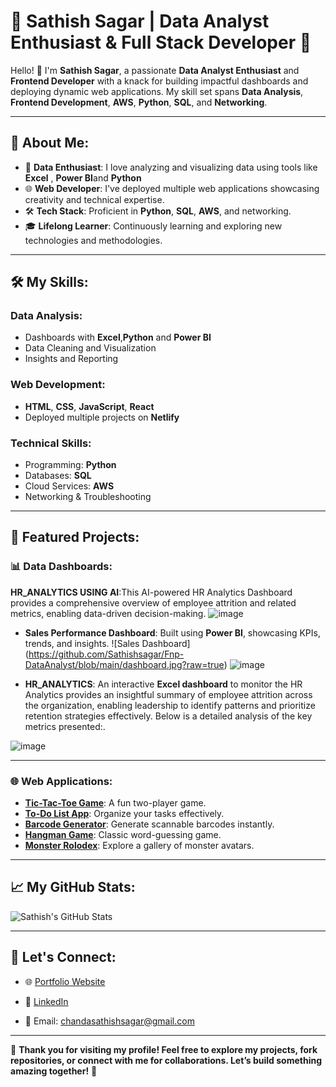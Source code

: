# 🌟 Sathish Sagar | Data Analyst Enthusiast & Full Stack Developer 🌟



Hello! 👋 I'm **Sathish Sagar**, a passionate **Data Analyst Enthusiast** and **Frontend Developer** with a knack for building impactful dashboards and deploying dynamic web applications. My skill set spans **Data Analysis**, **Frontend Development**, **AWS**, **Python**, **SQL**, and **Networking**.

---

## 🚀 About Me:
- 🎯 **Data Enthusiast**: I love analyzing and visualizing data using tools like **Excel** , **Power BI**and **Python**
- 🌐 **Web Developer**: I've deployed multiple web applications showcasing creativity and technical expertise.
- 🛠 **Tech Stack**: Proficient in **Python**, **SQL**, **AWS**, and networking.
- 🎓 **Lifelong Learner**: Continuously learning and exploring new technologies and methodologies.

---

## 🛠️ My Skills:
### **Data Analysis**:
- Dashboards with **Excel**,**Python** and **Power BI**
- Data Cleaning and Visualization
- Insights and Reporting

### **Web Development**:
- **HTML**, **CSS**, **JavaScript**, **React**
- Deployed multiple projects on **Netlify**

### **Technical Skills**:
- Programming: **Python**
- Databases: **SQL**
- Cloud Services: **AWS**
- Networking & Troubleshooting

---

## 📂 Featured Projects:

### 📊 **Data Dashboards**:
  **HR_ANALYTICS USING AI**:This AI-powered HR Analytics Dashboard provides a comprehensive overview of employee attrition and related metrics, enabling data-driven decision-making. 
  ![image](https://github.com/user-attachments/assets/89a551ec-d726-43a7-860c-e4ce9482d950)

  
- **Sales Performance Dashboard**: Built using **Power BI**, showcasing KPIs, trends, and insights.
  ![Sales Dashboard]  (https://github.com/Sathishsagar/Fnp-DataAnalyst/blob/main/dashboard.jpg?raw=true)
![image](https://github.com/user-attachments/assets/e8c5aaf3-a964-407c-a74d-1a459a811827)

- **HR_ANALYTICS**: An interactive **Excel dashboard** to monitor the HR Analytics  provides an insightful summary of employee attrition across the organization, enabling leadership to identify patterns and prioritize retention strategies effectively. Below is a detailed analysis of the key metrics presented:.
  
![image](https://github.com/user-attachments/assets/41c71b86-154f-4283-a3d0-e883129af931)

---

### 🌐 **Web Applications**:
- **[Tic-Tac-Toe Game](https://sathishsagar-tictactoe.netlify.app/)**: A fun two-player game.
- **[To-Do List App](https://sathishsagar-todolist.netlify.app/)**: Organize your tasks effectively.
- **[Barcode Generator](https://sathishsagarbarcode.netlify.app/)**: Generate scannable barcodes instantly.
- **[Hangman Game](https://sathishsagar-hangman.netlify.app/)**: Classic word-guessing game.
- **[Monster Rolodex](https://sathishsagar-monster.netlify.app/)**: Explore a gallery of monster avatars.

---

## 📈 My GitHub Stats:
![Sathish's GitHub Stats](https://github-readme-stats.vercel.app/api?username=YourGitHubUsername&show_icons=true&theme=radical)



---

## 🤝 Let's Connect:
- 🌐 [Portfolio Website](https://sathishsagar.netlify.app/)
- 💼 [LinkedIn](https://www.linkedin.com/in/sathishsagar-chanda-963810229?utm_source=share&utm_campaign=share_via&utm_content=profile&utm_medium=android_app)

- 📧 Email: chandasathishsagar@gmail.com

---

🎉 **Thank you for visiting my profile! Feel free to explore my projects, fork repositories, or connect with me for collaborations. Let’s build something amazing together!** 🚀
